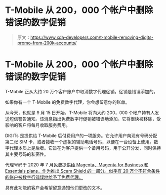 # T-Mobile 从 200，000 个帐户中删除错误的数字促销

> 原文：<https://www.xda-developers.com/t-mobile-removing-digits-promo-from-200k-accounts/>

# T-Mobile 从 200，000 个帐户中删除错误的数字促销

T-Mobile 正从大约 20 万个客户账户中取消数字代理促销。促销是错误添加的。

如果你有一个 T-Mobile 的免费数字代理，你会想留意你的账单。

从今天，也就是 9 月 15 日开始，T-Mobile 将向大约 200，000 个帐户持有人发送短信警告通知。该消息指出免费数字行促销被错误地添加。它将很快被移除，受影响的客户将每月收取服务费用。

DIGITs 是提供给 T-Mobile 后付费用户的一项服务。它允许用户向现有号码分配第二张 SIM 卡，或者接收一个虚拟的辅助电话号码，以便在一台设备上使用。数字代理本质上是后者。它旨在为客户提供一个备用号码，用于公开分发，同时保持其主要号码的私密性。

代理号码于 2020 年 7 月[免费提供给 Magenta、Magenta for Business 和 Essentials plans，作为推出 Scam Shield 的一部分。似乎有 20 万个不符合条件的账户被数字行错误地给予了免费代理。](https://www.xda-developers.com/t-mobile-customers-free-second-proxy-number-scam-protections/)

具有此功能的客户会希望留意通知他们更改的文本。